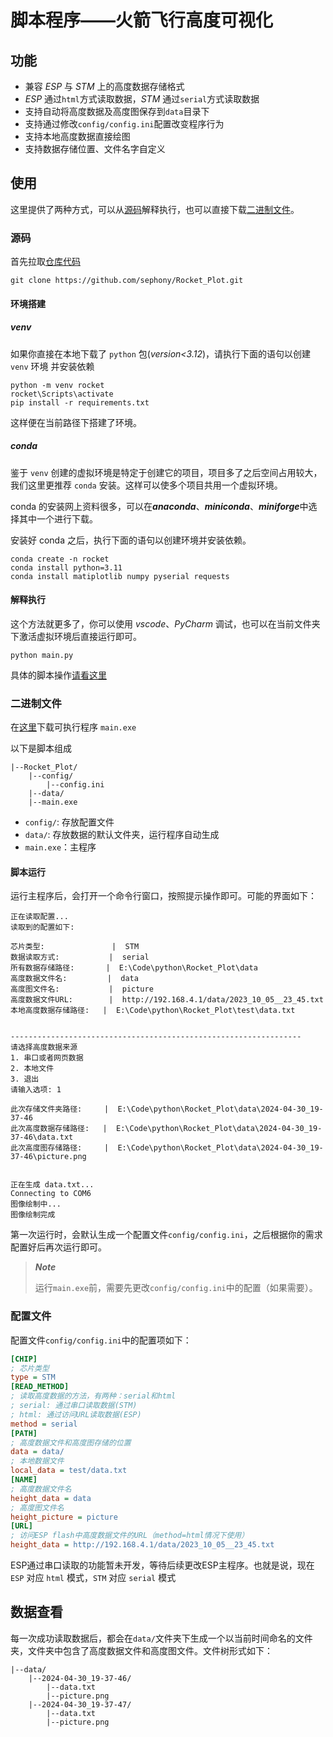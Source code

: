 # 脚本程序——火箭飞行高度可视化

## 功能

- 兼容 *ESP* 与 *STM* 上的高度数据存储格式
- *ESP* 通过`html`方式读取数据，*STM* 通过`serial`方式读取数据
- 支持自动将高度数据及高度图保存到`data`目录下
- 支持通过修改`config/config.ini`配置改变程序行为
- 支持本地高度数据直接绘图
- 支持数据存储位置、文件名字自定义

## 使用

这里提供了两种方式，可以从[源码](#源码)解释执行，也可以直接下载[二进制文件](#二进制文件)。

### 源码

首先拉取[仓库代码](https://github.com/sephony/Rocket_Plot)

```shell
git clone https://github.com/sephony/Rocket_Plot.git
```

#### 环境搭建

##### venv

如果你直接在本地下载了 `python` 包(*version<3.12*)，请执行下面的语句以创建 `venv` 环境
并安装依赖

```shell
python -m venv rocket
rocket\Scripts\activate
pip install -r requirements.txt
```

这样便在当前路径下搭建了环境。

##### conda

鉴于 `venv` 创建的虚拟环境是特定于创建它的项目，项目多了之后空间占用较大，我们这里更推荐 `conda` 安装。这样可以使多个项目共用一个虚拟环境。

conda 的安装网上资料很多，可以在***anaconda***、***miniconda***、***miniforge***中选择其中一个进行下载。

安装好 conda 之后，执行下面的语句以创建环境并安装依赖。

```shell
conda create -n rocket
conda install python=3.11
conda install matiplotlib numpy pyserial requests
```

#### 解释执行

这个方法就更多了，你可以使用 *vscode*、*PyCharm* 调试，也可以在当前文件夹下激活虚拟环境后直接运行即可。

```shell
python main.py
```

具体的脚本操作[请看这里](#脚本运行)

### 二进制文件

在[这里](https://github.com/sephony/Rocket_Plot/releases)下载可执行程序 `main.exe`

以下是脚本组成

```shell
|--Rocket_Plot/
    |--config/
        |--config.ini
    |--data/
    |--main.exe
```

- `config/`: 存放配置文件
- `data/`: 存放数据的默认文件夹，运行程序自动生成
- `main.exe`：主程序

#### 脚本运行

运行主程序后，会打开一个命令行窗口，按照提示操作即可。可能的界面如下：

```shell
正在读取配置...
读取到的配置如下:

芯片类型:               |  STM
数据读取方式:           |  serial
所有数据存储路径:       |  E:\Code\python\Rocket_Plot\data
高度数据文件名:         |  data
高度图文件名:           |  picture
高度数据文件URL:        |  http://192.168.4.1/data/2023_10_05__23_45.txt
本地高度数据存储路径:   |  E:\Code\python\Rocket_Plot\test\data.txt


-----------------------------------------------------------------
请选择高度数据来源
1. 串口或者网页数据
2. 本地文件
3. 退出
请输入选项: 1

此次存储文件夹路径:     |  E:\Code\python\Rocket_Plot\data\2024-04-30_19-37-46
此次高度数据存储路径:   |  E:\Code\python\Rocket_Plot\data\2024-04-30_19-37-46\data.txt
此次高度图存储路径:     |  E:\Code\python\Rocket_Plot\data\2024-04-30_19-37-46\picture.png


正在生成 data.txt...
Connecting to COM6
图像绘制中...
图像绘制完成
```

第一次运行时，会默认生成一个配置文件`config/config.ini`，之后根据你的需求配置好后再次运行即可。

> ***Note***
>
> 运行`main.exe`前，需要先更改`config/config.ini`中的配置（如果需要）。

### 配置文件

配置文件`config/config.ini`中的配置项如下：

```ini
[CHIP]
; 芯片类型
type = STM
[READ_METHOD]
; 读取高度数据的方法，有两种：serial和html
; serial: 通过串口读取数据(STM)
; html: 通过访问URL读取数据(ESP)
method = serial
[PATH]
; 高度数据文件和高度图存储的位置
data = data/
; 本地数据文件
local_data = test/data.txt
[NAME]
; 高度数据文件名
height_data = data
; 高度图文件名
height_picture = picture
[URL]
; 访问ESP flash中高度数据文件的URL（method=html情况下使用）
height_data = http://192.168.4.1/data/2023_10_05__23_45.txt
```

ESP通过串口读取的功能暂未开发，等待后续更改ESP主程序。也就是说，现在 `ESP` 对应 `html` 模式，`STM` 对应 `serial` 模式

## 数据查看

每一次成功读取数据后，都会在`data/`文件夹下生成一个以当前时间命名的文件夹，文件夹中包含了高度数据文件和高度图文件。文件树形式如下：

```shell
|--data/
    |--2024-04-30_19-37-46/
        |--data.txt
        |--picture.png
    |--2024-04-30_19-37-47/
        |--data.txt
        |--picture.png
```
